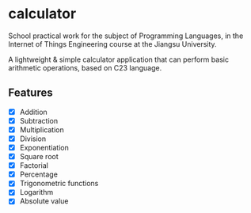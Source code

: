 # calculator

School practical work for the subject of Programming Languages, 
in the Internet of Things Engineering course at the Jiangsu University.

A lightweight & simple calculator application that can perform basic arithmetic operations, based on C23 language.

## Features

- [x] Addition
- [x] Subtraction
- [x] Multiplication
- [x] Division
- [x] Exponentiation
- [x] Square root
- [x] Factorial
- [x] Percentage
- [x] Trigonometric functions
- [x] Logarithm
- [x] Absolute value
